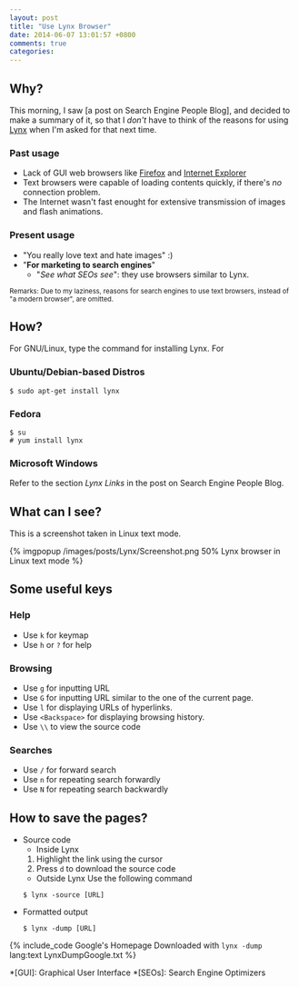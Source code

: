 ```yaml
---
layout: post
title: "Use Lynx Browser"
date: 2014-06-07 13:01:57 +0800
comments: true
categories: 
---
```


## Why?

This morning, I saw [a post on Search Engine People Blog], and decided
to make a summary of it, so that I *don't* have to think of the
reasons for using [Lynx] when I'm asked for that next time.

<!-- Nested list of 3 levels aren't supported, change some points -->
<!-- to headings instead -->

### Past usage

- Lack of GUI web browsers like [Firefox] and [Internet Explorer]
- Text browsers were capable of loading contents quickly, if there's
    *no* connection problem.
- The Internet wasn't fast enought for extensive transmission of
    images and flash animations.

### Present usage

- "You really love text and hate images" :)
- "**For marketing to search engines**"
    - "*See what SEOs see*": they use browsers similar to Lynx.

<small>Remarks: Due to my laziness, reasons for search engines to use
text browsers, instead of "a modern browser", are omitted.</small>

## How?

For GNU/Linux, type the command for installing Lynx.  For

### Ubuntu/Debian-based Distros

<pre class="cli"><code class="ubuntu_gnome_terminal">$ sudo apt-get install lynx
</code></pre>

### Fedora

<pre class="cli"><code>$ su
# yum install lynx
</code></pre>

### Microsoft Windows

Refer to the section *Lynx Links* in the post on Search Engine People
Blog.

## What can I see?

This is a screenshot taken in Linux text mode.

{% imgpopup /images/posts/Lynx/Screenshot.png 50% Lynx browser in Linux text mode %}

## Some useful keys

### Help

- Use `k` for keymap
- Use `h` or `?` for help

### Browsing

- Use `g` for inputting URL
- Use `G` for inputting URL similar to the one of the current page.
- Use `l` for displaying URLs of hyperlinks.
- Use `<Backspace>` for displaying browsing history.
- Use `\\` to view the source code

### Searches

- Use `/` for forward search
- Use `n` for repeating search forwardly
- Use `N` for repeating search backwardly

## How to save the pages?

- Source code
    - Inside Lynx
	1. Highlight the link using the cursor
	2. Press `d` to download the source code
    - Outside Lynx
	Use the following command
	<pre class="cli"><code>$ lynx -source [URL]</code></pre>
- Formatted output
    <pre class="cli"><code>$ lynx -dump [URL]</code></pre>

{% include_code Google's Homepage Downloaded with `lynx -dump` lang:text LynxDumpGoogle.txt %}

[Lynx]: http://lynx.isc.org/ "Lynx Browser"
[Firefox]: https://www.mozilla.org/en-US/firefox/new/ "Mozilla Firefox"
[Internet Explorer]: http://www.microsoft.com/en-us/download/internet-explorer.aspx "Microsoft Internet Explorer"

*[GUI]: Graphical User Interface
*[SEOs]: Search Engine Optimizers

<!-- vim:se tw=70: -->
